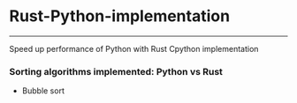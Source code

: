 # Rust-Python-implementation
<hr>
Speed up performance of Python with Rust Cpython implementation

<h3> Sorting algorithms implemented: Python vs Rust </h3>
<ul>
  <li> Bubble sort </li>
</ul>

